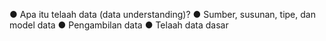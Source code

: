 ● Apa itu telaah data (data understanding)?
● Sumber, susunan, tipe, dan model data
● Pengambilan data
● Telaah data dasar
